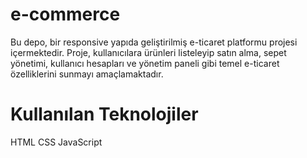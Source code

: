 # e-commerce
Bu depo, bir responsive yapıda geliştirilmiş e-ticaret platformu projesi içermektedir. Proje, kullanıcılara ürünleri listeleyip satın alma, sepet yönetimi, kullanıcı hesapları ve yönetim paneli gibi temel e-ticaret özelliklerini sunmayı amaçlamaktadır.

# Kullanılan Teknolojiler
HTML
CSS
JavaScript
